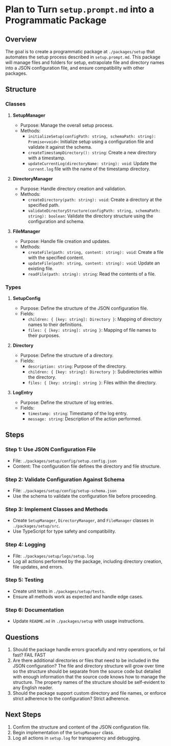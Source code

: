 # Plan to Turn `setup.prompt.md` into a Programmatic Package

## Overview
The goal is to create a programmatic package at `./packages/setup` that automates the setup process described in `setup.prompt.md`. This package will manage files and folders for setup, extrapolate file and directory names into a JSON configuration file, and ensure compatibility with other packages.

## Structure
### Classes
1. **SetupManager**
   - Purpose: Manage the overall setup process.
   - Methods:
     - `initializeSetup(configPath: string, schemaPath: string): Promise<void>`: Initialize setup using a configuration file and validate it against the schema.
     - `createTimestampDirectory(): string`: Create a new directory with a timestamp.
     - `updateCurrentLog(directoryName: string): void`: Update the `current.log` file with the name of the timestamp directory.

2. **DirectoryManager**
   - Purpose: Handle directory creation and validation.
   - Methods:
     - `createDirectory(path: string): void`: Create a directory at the specified path.
     - `validateDirectoryStructure(configPath: string, schemaPath: string): boolean`: Validate the directory structure using the configuration and schema.

3. **FileManager**
   - Purpose: Handle file creation and updates.
   - Methods:
     - `createFile(path: string, content: string): void`: Create a file with the specified content.
     - `updateFile(path: string, content: string): void`: Update an existing file.
     - `readFile(path: string): string`: Read the contents of a file.

### Types
1. **SetupConfig**
   - Purpose: Define the structure of the JSON configuration file.
   - Fields:
     - `children: { [key: string]: Directory }`: Mapping of directory names to their definitions.
     - `files: { [key: string]: string }`: Mapping of file names to their purposes.

2. **Directory**
   - Purpose: Define the structure of a directory.
   - Fields:
     - `description: string`: Purpose of the directory.
     - `children: { [key: string]: Directory }`: Subdirectories within the directory.
     - `files: { [key: string]: string }`: Files within the directory.

3. **LogEntry**
   - Purpose: Define the structure of log entries.
   - Fields:
     - `timestamp: string`: Timestamp of the log entry.
     - `message: string`: Description of the action performed.

## Steps
### Step 1: Use JSON Configuration File
- File: `./packages/setup/config/setup.config.json`
- Content: The configuration file defines the directory and file structure.

### Step 2: Validate Configuration Against Schema
- File: `./packages/setup/config/setup-schema.json`
- Use the schema to validate the configuration file before proceeding.

### Step 3: Implement Classes and Methods
- Create `SetupManager`, `DirectoryManager`, and `FileManager` classes in `./packages/setup/src`.
- Use TypeScript for type safety and compatibility.

### Step 4: Logging
- File: `./packages/setup/logs/setup.log`
- Log all actions performed by the package, including directory creation, file updates, and errors.

### Step 5: Testing
- Create unit tests in `./packages/setup/tests`.
- Ensure all methods work as expected and handle edge cases.

### Step 6: Documentation
- Update `README.md` in `./packages/setup` with usage instructions.

## Questions
1. Should the package handle errors gracefully and retry operations, or fail fast? FAIL FAST
2. Are there additional directories or files that need to be included in the JSON configuration? The file and directory structure will grow over time so the structure should be separate from the source code but detailed with enough information that the source code knows how to manage the structure. The property names of the structure should be self-evident to any English reader.
3. Should the package support custom directory and file names, or enforce strict adherence to the configuration? Strict adherence.

## Next Steps
1. Confirm the structure and content of the JSON configuration file.
2. Begin implementation of the `SetupManager` class.
3. Log all actions in `setup.log` for transparency and debugging.
